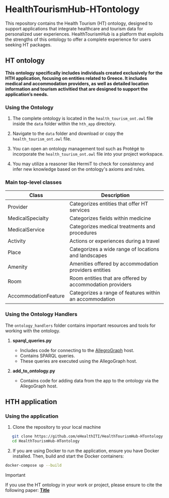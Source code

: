 # HealthTourismHub-HTontology

This repository contains the Health Tourism (HT) ontology, designed to support applications that integrate healthcare and tourism data for personalized user experiences.
HealthTourismHub is a platform that exploits the strengths of this ontology to offer a complete experience for users seeking HT packages.



## HT ontology

**This ontology specifically includes individuals created exclusively for the HTH application, focusing on entities related to Greece. It includes medical and accommodation providers, as well as detailed location information and tourism activitied that are designed to support the application’s needs.**

### Using the Ontology

1. The complete ontology is located in the `health_tourism_ont.owl` file inside the `data` folder within the `hth_app` directory.

2. Navigate to the `data` folder and download or copy the `health_tourism_ont.owl` file.

3. You can open an ontology management tool such as Protégé to incorporate the `health_tourism_ont.owl` file into your project workspace.

4. You may utilize a reasoner like HermiT to check for consistency and infer new knowledge based on the ontology's axioms and rules.


### Main top-level classes

| Class | Description |
|---|---|
| Provider | Categorizes entities that offer HT services |
| MedicalSpecialty | Categorizes fields within medicine |
| MedicalService | Categorizes medical treatments and procedures |
| Activity | Actions or experiences during a travel |
| Place | Categorizes a wide range of locations and landscapes |
| Amenity | Amenities offered by accommodation providers entities |
| Room | Room entities that are offered by accommodation providers |
| AccommodationFeature | Categorizes a range of features within an accommodation |

### Using the Ontology Handlers

The `ontology_handlers` folder contains important resources and tools for working with the ontology.

1. **sparql_queries.py**
   - Includes code for connecting to the [AllegroGraph](https://franz.com/agraph/support/documentation/6.4.0/python/api.html) host.
   - Contains SPARQL queries.
   - These queries are executed using the AllegoGraph host.

3. **add_to_ontology.py**
   - Contains code for adding data from the app to the ontology via the AllegoGraph host.


## HTH application

### Using the application

1. Clone the repository to your local machine


```bash
   git clone https://github.com/eHealthITI/HealthTourismHub-HTontology.git
   cd HealthTourismHub-HTontology
```


2. If you are using Docker to run the application, ensure you have Docker installed. Then, build and start the Docker containers:

```bash
docker-compose up --build
```

> [!IMPORTANT]  
> If you use the HT ontology in your work or project, please ensure to cite the following paper: [**Title**](link)


